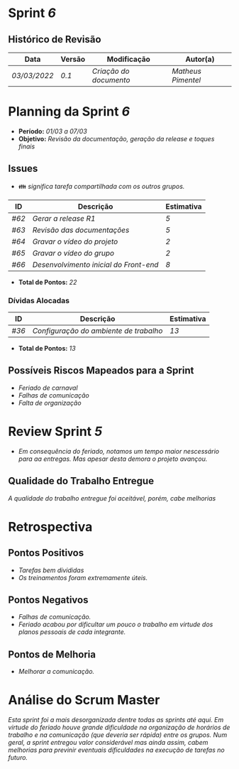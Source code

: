 <!---
O layout da documentação das sprints foi feito se baseando nos documentos produzidos
pela equipe do software Acácia, estando disponíveis em: 
<https://github.com/fga-eps-mds/2019.2-Acacia/tree/develop/docs/sprints>.
Tal layout é apenas um exemplo e pode vir a ser alterado a qualquer momento!
-->
# Sprint _6_ 

## Histórico de Revisão
| Data | Versão | Modificação | Autor(a) |
| --- | --- | --- | --- |
| _03/03/2022_ | _0.1_ | _Criação do documento_ | _Matheus Pimentel_ |

# Planning da Sprint _6_
- **Período:** _01/03 a 07/03_
- **Objetivo:** _Revisão da documentação, geração da release e toques finais_

## Issues

- :family: _significa tarefa compartilhada com os outros grupos._

| **ID** | **Descrição** | **Estimativa** |
| --- | --- | --- |
| _#62_ | _Gerar a release R1_ | _5_ |
| _#63_ | _Revisão das documentações_ | _5_ |
| _#64_ | _Gravar o vídeo do projeto_ | _2_ |
| _#65_ | _Gravar o vídeo do grupo_ | _2_ |
| _#66_ | _Desenvolvimento inicial do Front-end_ | _8_ |

- **Total de Pontos:** _22_

### Dívidas Alocadas
| **ID** | **Descrição** | **Estimativa** |
| --- | --------- | --------- | 
| _#36_ | _Configuração do ambiente de trabalho_ | _13_ |

- **Total de Pontos:** _13_


## Possíveis Riscos Mapeados para a Sprint
- _Feriado de carnaval_
- _Falhas de comunicação_
- _Falta de organização_

# Review Sprint _5_
- _Em consequência do feriado, notamos um tempo maior nescessário para aa entregas. Mas apesar desta demora o projeto avançou._

## Qualidade do Trabalho Entregue
_A qualidade do trabalho entregue foi aceitável, porém, cabe melhorias_


# Retrospectiva

## Pontos Positivos
- _Tarefas bem divididas_
- _Os treinamentos foram extremamente úteis._ 

## Pontos Negativos
- _Falhas de comunicação._
- _Feriado acabou por dificultar um pouco o trabalho em virtude dos planos pessoais de cada integrante._

## Pontos de Melhoria
- _Melhorar a comunicação._


# Análise do Scrum Master
_Esta sprint foi a mais desorganizada dentre todas as sprints até aqui. Em virtude do feriado houve grande dificuldade na organização de horários de trabalho e na comunicação (que deveria ser rápida) entre os grupos. Num geral, a sprint entregou valor considerável mas ainda assim, cabem melhorias para previnir eventuais dificuldades na execução de tarefas no futuro._
